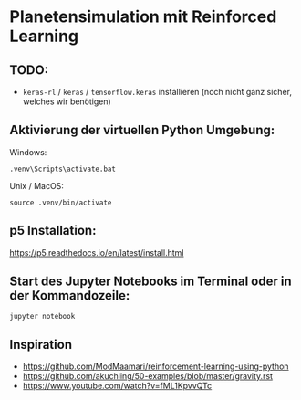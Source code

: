 # Planetensimulation mit Reinforced Learning

## TODO:
- `keras-rl` / `keras` / `tensorflow.keras` installieren (noch nicht ganz sicher, welches wir benötigen)

## Aktivierung der virtuellen Python Umgebung:
Windows:
```
.venv\Scripts\activate.bat
```
Unix / MacOS:
```
source .venv/bin/activate
```

## p5 Installation:
https://p5.readthedocs.io/en/latest/install.html

## Start des Jupyter Notebooks im Terminal oder in der Kommandozeile:
```
jupyter notebook
```

## Inspiration
- https://github.com/ModMaamari/reinforcement-learning-using-python
- https://github.com/akuchling/50-examples/blob/master/gravity.rst
- https://www.youtube.com/watch?v=fML1KpvvQTc

